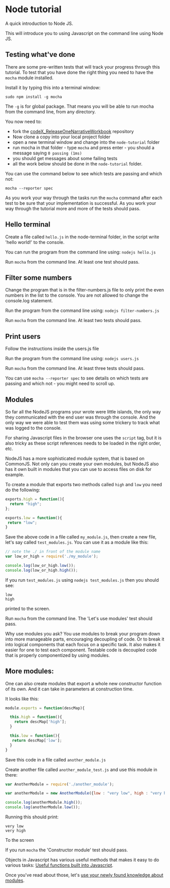 # Node tutorial

A quick introduction to Node JS.

This will introduce you to using Javascript on the command line using Node JS.

## Testing what've done

There are some pre-written tests that will track your progress through this tutorial. To test that you have done the right thing you need to have the `mocha` module installed.

Install it by typing this into a terminal window:

```
sudo npm install -g mocha
```

The `-g` is for global package. That means you will be able to run mocha from the command line, from any directory.

You now need to:

* fork the [codeX_ReleaseOneNarrativeWorkbook](https://github.com/codex-academy/codeX_ReleaseOneNarrativeWorkbook) repository
* Now clone a copy into your local project folder
* open a new terminal window and change into the ```node-tutorial``` folder
* run mocha in that folder - type ```mocha``` and press enter - you should a message saying ```0 passing (1ms)```
* you should get messages about some failing tests
* all the work below should be done in the ```node-tutorial``` folder.

You can use the command below to see which tests are passing and which not:

```
mocha --reporter spec
```

As you work your way through the tasks run the `mocha` command after each test to be sure that your implementation is successful. As you work your way through the tutorial more and more of the tests should pass.

## Hello terminal

Create a file called `hello.js` in the node-terminal folder, in the script write 'hello world!' to the console.

You can run the program from the command line using: `nodejs hello.js`

Run `mocha` from the command line. At least one test should pass.

## Filter some numbers

Change the program that is in the filter-numbers.js file to only print the even numbers in the list to the console. You are not allowed to change the console.log statement.

Run the program from the command line using: `nodejs filter-numbers.js`

Run `mocha` from the command line. At least two tests should pass.

## Print users

Follow the instructions inside the users.js file

Run the program from the command line using: `nodejs users.js`

Run `mocha` from the command line. At least three tests should pass.

You can use `mocha --reporter spec` to see details on which tests are passing and which not - you might need to scroll up.

## Modules

So far all the NodeJS programs your wrote were little islands, the only way they communicated with the end user was through the console. And the only way we were able to test them was using some trickery to track what was logged to the console.

For sharing Javascript files in the browser one uses the `script` tag, but it is also tricky as these script references needs to be loaded in the right order, etc.

NodeJS has a more sophisticated module system, that is based on CommonJS. Not only can you create your own modules, but NodeJS also has it own built in modules that you can use to access files on disk for example.

To create a module that exports two methods called `high` and `low` you need do the following:

```javascript
exports.high = function(){
  return "high";
};

exports.low = function(){
 return "low";
}
```

Save the above code in a file called `my_module.js`, then create a new file, let's say called `test_modules.js`. You can use it as a module like this:

```javascript
// note the ./ in front of the module name
var low_or_high = require('./my_module');

console.log(low_or_high.low());
console.log(low_or_high.high());
```

If you run `test_modules.js` using `nodejs test_modules.js` then you should see:


```
low
high
```

printed to the screen.

Run `mocha` from the command line. The 'Let's use modules' test should pass.

Why use modules you ask? You use modules to break your program down into more manageable parts, encouraging decoupling of code. Or to break it into logical components that each focus on a specific task. It also makes it easier for one to test each component. Testable code is decoupled code that is properly componentized by using modules.

## More modules:

One can also create modules that export a whole new constructor function of its own. And it can take in parameters at construction time.

It looks like this:

```javascript
module.exports = function(descMap){

  this.high = function(){
    return descMap['high'];
  }

  this.low = function(){
   return descMap['low'];
  }
}
```

Save this code in a file called `another_module.js`

Create another file called `another_module_test.js` and use this module in there:

```javascript
var AnotherModule = require('./another_module');

var anotherModule = new AnotherModule({low : "very low", high : "very high"});

console.log(anotherModule.high());
console.log(anotherModule.low());

```

Running this should print:

```
very low
very high
```

To the screen

If you run `mocha` the 'Constructor module' test should pass.

Objects in Javascript has various useful methods that makes it easy to do various tasks: [Useful functions built into Javascript](useful-functions-built-into-javascript.md).

Once you've read about those, let's [use your newly found knowledge about modules](lets-get-modular.md).
